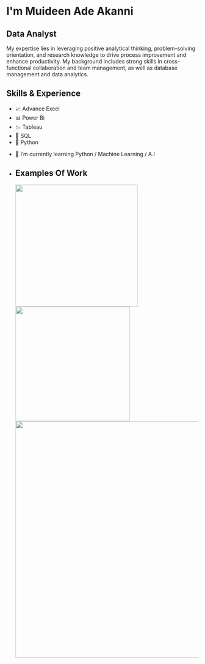 

# I'm Muideen Ade Akanni
## Data Analyst
My expertise lies in leveraging positive analytical thinking, problem-solving orientation, and research knowledge to drive process improvement and enhance productivity. My background includes strong skills in cross-functional collaboration and team management, as well as database management and data analytics.

## Skills & Experience 
* 📈 Advance Excel
* 📊 Power Bi
* 📉 Tableau
* 🏦 SQL
* 🐍 Python

- 🌱 I’m currently learning Python / Machine Learning / A.I
- ## Examples Of Work
  <img src="https://github.com/princeadeakanni/princeadeakanni/blob/main/Image%202023-08-27%20at%2019.10.47.jpg" width="320" />
  
  <img src="https://github.com/princeadeakanni/princeadeakanni/blob/main/Employee%20Attrition.png" width="300" />
  
  <img src="https://github.com/princeadeakanni/princeadeakanni/blob/main/Model.png" width="620" />


